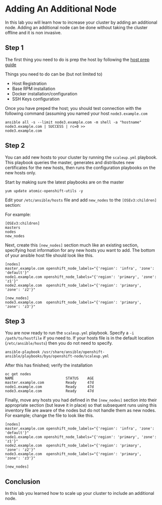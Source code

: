 # Adding An Additional Node

In this lab you will learn how to increase your cluster by adding an additional node. Adding an additional node can be done without taking the cluster offline and it is non invasive.

## Step 1

The first thing you need to do is prep the host by following the [host prep guide](https://docs.openshift.com/container-platform/latest/install_config/install/host_preparation.html)

Things you need to do can be (but not limited to)

* Host Registration
* Base RPM installation
* Docker installation/configuration
* SSH Keys configuration

Once you have preped the host; you should test connection with the following command (assuming you named your host `node3.example.com`

```
ansible all -s --limit node3.example.com -m shell -a "hostname"
node3.example.com | SUCCESS | rc=0 >>
node3.example.com
```

## Step 2

You can add new hosts to your cluster by running the `scaleup.yml` playbook. This playbook queries the master, generates and distributes new certificates for the new hosts, then runs the configuration playbooks on the new hosts only. 

Start by making sure the latest playbooks are on the master

```
yum update atomic-openshift-utils -y
```

Edit your `/etc/ansible/hosts` file and add `new_nodes` to the `[OSEv3:children]` section:

For example:

```
[OSEv3:children]
masters
nodes
new_nodes
```

Next, create this `[new_nodes]` section much like an existing section, specifying host information for any new hosts you want to add. The bottom of your ansible host file should look like this.

```
[nodes]
master.example.com openshift_node_labels="{'region': 'infra', 'zone': 'default'}"
node1.example.com openshift_node_labels="{'region': 'primary', 'zone': 'z1'}"
node2.example.com  openshift_node_labels="{'region': 'primary', 'zone': 'z2'}"

[new_nodes]
node3.example.com  openshift_node_labels="{'region': 'primary', 'zone': 'z3'}"
```

## Step 3

You are now ready to run the `scaleup.yml` playbook. Specify a `-i /path/to/hostfile` if you need to. If your hosts file is in the default location (`/etc/ansible/hosts`) then you do not need to specify.

```
ansible-playbook /usr/share/ansible/openshift-ansible/playbooks/byo/openshift-node/scaleup.yml
```

After this has finished; verify the installation

```
oc get nodes
NAME                        STATUS    AGE
master.example.com          Ready     47d
node1.example.com           Ready     47d
node3.example.com           Ready     47d
```

Finally, move any hosts you had defined in the `[new_nodes]` section into their appropriate section (but leave it in place) so that subsequent runs using this inventory file are aware of the nodes but do not handle them as new nodes. For example; change the file to look like this.

```
[nodes]
master.example.com openshift_node_labels="{'region': 'infra', 'zone': 'default'}"
node1.example.com openshift_node_labels="{'region': 'primary', 'zone': 'z1'}"
node2.example.com  openshift_node_labels="{'region': 'primary', 'zone': 'z2'}"
node3.example.com  openshift_node_labels="{'region': 'primary', 'zone': 'z3'}"

[new_nodes]
```

## Conclusion

In this lab you learned how to scale up your cluster to include an additional node.
